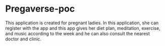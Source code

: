 # Pregaverse-poc
This application is created for pregnant ladies. In this application, she can register with the app and  this app gives her diet plan, meditation, exercise, and music according to the week and he can also consult the nearest doctor and clinic.
